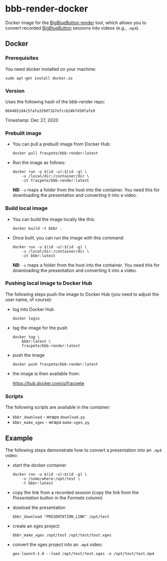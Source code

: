 # bbb-render-docker
Docker image for the [BigBlueButton render](https://github.com/plugorgau/bbb-render)
tool, which allows you to convert recorded [BigBlueButton](https://bigbluebutton.org/) 
sessions into videos (e.g., `.mp4`).


## Docker

### Prerequisites

You need docker installed on your machine:

```commandline
sudo apt-get install docker.io
```


### Version

Uses the following hash of the bbb-render repo:

```
0644651d4c57afa329d71b7efccb24bf450fafe9
```

Timestamp: Dec 27, 2020


### Prebuilt image

* You can pull a prebuilt image from Docker Hub:

  ```commandline
  docker pull fracpete/bbb-render:latest
  ```

* Run the image as follows:

  ```commandline
  docker run -u $(id -u):$(id -g) \
      -v /local/dir:/container/dir \
      -it fracpete/bbb-render:latest
  ```

  **NB:** `-v` maps a folder from the host into the container. You need this 
  for downloading the presentation and converting it into a video.


### Build local image

* You can build the image locally like this:

  ```commandline
  docker build -t bbbr .
  ```

* Once built, you can run the image with this command:

  ```commandline
  docker run -u $(id -u):$(id -g) \
      -v /local/dir:/container/dir \
      -it bbbr:latest
  ```

  **NB:** `-v` maps a folder from the host into the container. You need this 
  for downloading the presentation and converting it into a video.


### Pushing local image to Docker Hub

The following steps push the image to Docker Hub (you need to adjust 
the user name, of course):

* log into Docker Hub

  ```comandline
  docker login
  ```

* tag the image for the push

  ```commandline
  docker tag \
      bbbr:latest \
      fracpete/bbb-render:latest
  ```

* push the image

  ```commandline
  docker push fracpete/bbb-render:latest
  ```

* the image is then available from:

  https://hub.docker.com/u/fracpete


### Scripts

The following scripts are available in the container:

* `bbbr_download` - wraps `download.py`
* `bbbr_make_xges` - wraps `make-xges.py`


## Example

The following steps demonstrate how to convert a presentation into an `.mp4` video:

* start the docker container

  ```commandline
  docker run -u $(id -u):$(id -g) \
      -v /some/where:/opt/test \
      -t bbbr:latest
  ```

* copy the link from a recorded session (copy the link from the *Presentation* button in the *Formats* column)
* dowload the presentation

  ```commandline
  bbbr_download "PRESENTATION_LINK" /opt/test
  ```

* create an xges project:

  ```commandline
  bbbr_make_xges /opt/test /opt/test/test.xges
  ```

* convert the xges project into an `.mp4` video:

  ```commandline
  ges-launch-1.0 --load /opt/test/test.xges -o /opt/test/test.mp4
  ```

